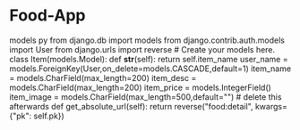 # Food-App
models py from django.db import models from django.contrib.auth.models import User from django.urls import reverse # Create your models here. class Item(models.Model):      def __str__(self):         return self.item_name     user_name = models.ForeignKey(User,on_delete=models.CASCADE,default=1)     item_name = models.CharField(max_length=200)     item_desc = models.CharField(max_length=200)     item_price = models.IntegerField()     item_image = models.CharField(max_length=500,default="")          # delete this afterwards     def get_absolute_url(self):            return reverse("food:detail", kwargs={"pk": self.pk})
